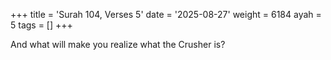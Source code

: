 +++
title = 'Surah 104, Verses 5'
date = '2025-08-27'
weight = 6184
ayah = 5
tags = []
+++

And what will make you realize what the Crusher is?